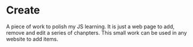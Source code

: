 # Create
A piece of work to polish my JS learning.
It is just a web page to add, remove and edit a series of chanpters. This small work can be used in any website to add items.

